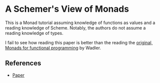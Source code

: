 # A Schemer's View of Monads

This is a Monad tutorial assuming knowledge of functions as values and a reading
knowledge of Scheme. Notably, the authors do not assume a reading knowledge of
types.

I fail to see how reading this paper is better than the reading the
[original, Monads for functional programming](http://homepages.inf.ed.ac.uk/wadler/papers/marktoberdorf/baastad.pdf)
by Wadler.

## References
  - [Paper](https://cgi.soic.indiana.edu/~c311/lib/exe/fetch.php?media=manymonads.pdf)
